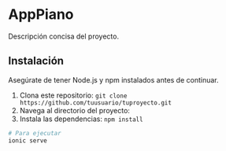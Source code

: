 # AppPiano

Descripción concisa del proyecto.

## Instalación

Asegúrate de tener Node.js y npm instalados antes de continuar.

1. Clona este repositorio: `git clone https://github.com/tuusuario/tuproyecto.git`
2. Navega al directorio del proyecto:
3. Instala las dependencias: `npm install`


```bash
# Para ejecutar
ionic serve
